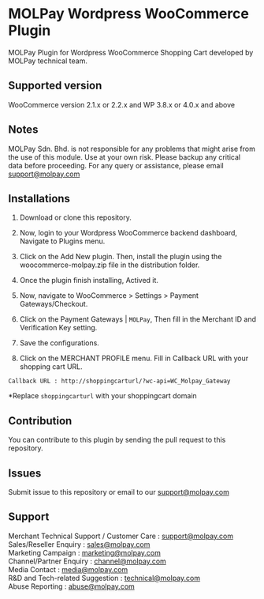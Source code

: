 MOLPay Wordpress WooCommerce Plugin
=====================

MOLPay Plugin for Wordpress WooCommerce Shopping Cart developed by MOLPay technical team.


Supported version
-----------------

WooCommerce version 2.1.x or 2.2.x and WP 3.8.x or 4.0.x and above


Notes
-----

MOLPay Sdn. Bhd. is not responsible for any problems that might arise from the use of this module. 
Use at your own risk. Please backup any critical data before proceeding. For any query or 
assistance, please email support@molpay.com 


Installations
-------------

1. Download or clone this repository.

2. Now, login to your Wordpress WooCommerce backend dashboard, Navigate to Plugins menu.

3. Click on the Add New plugin. Then, install the plugin using the woocommerce-molpay.zip file in the distribution folder.

4. Once the plugin finish installing, Actived it.

5. Now, navigate to WooCommerce > Settings > Payment Gateways/Checkout.

6. Click on the Payment Gateways | `MOLPay`, Then fill in the Merchant ID and Verification Key setting.

7. Save the configurations.

8. Click on the MERCHANT PROFILE menu. Fill in Callback URL with your shopping cart URL.

  ``Callback URL : http://shoppingcarturl/?wc-api=WC_Molpay_Gateway`` 
  
*Replace `shoppingcarturl` with your shoppingcart domain

Contribution
------------

You can contribute to this plugin by sending the pull request to this repository.


Issues
------------

Submit issue to this repository or email to our support@molpay.com


Support
-------

Merchant Technical Support / Customer Care : support@molpay.com <br>
Sales/Reseller Enquiry : sales@molpay.com <br>
Marketing Campaign : marketing@molpay.com <br>
Channel/Partner Enquiry : channel@molpay.com <br>
Media Contact : media@molpay.com <br>
R&D and Tech-related Suggestion : technical@molpay.com <br>
Abuse Reporting : abuse@molpay.com
